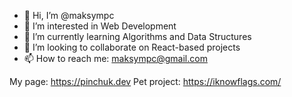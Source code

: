 - 👋 Hi, I’m @maksympc
- 👀 I’m interested in Web Development
- 🌱 I’m currently learning Algorithms and Data Structures
- 💞️ I’m looking to collaborate on React-based projects
- 📫 How to reach me: maksympc@gmail.com

My page: https://pinchuk.dev
Pet project: https://iknowflags.com/

<!---
maksympc/maksympc is a ✨ special ✨ repository because its `README.md` (this file) appears on your GitHub profile.
You can click the Preview link to take a look at your changes.
--->
